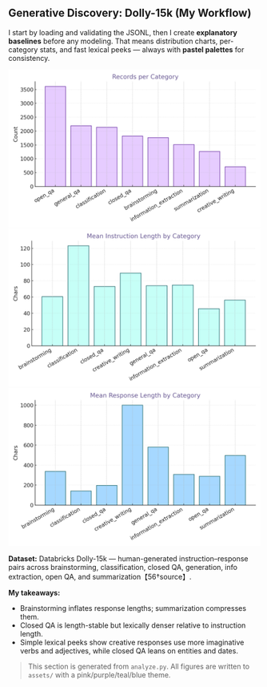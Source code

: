 
## Generative Discovery: Dolly-15k (My Workflow)

I start by loading and validating the JSONL, then I create **explanatory baselines** before any modeling.
That means distribution charts, per-category stats, and fast lexical peeks — always with **pastel palettes** for consistency.

<div align="center">

![Category Counts](assets/category_counts.png)
![Mean Instruction Lengths](assets/inst_len_means.png)
![Mean Response Lengths](assets/resp_len_means.png)

</div>

**Dataset:** Databricks Dolly-15k — human-generated instruction–response pairs across brainstorming, classification, closed QA, generation, info extraction, open QA, and summarization【56†source】.

**My takeaways:**
- Brainstorming inflates response lengths; summarization compresses them.
- Closed QA is length-stable but lexically denser relative to instruction length.
- Simple lexical peeks show creative responses use more imaginative verbs and adjectives, while closed QA leans on entities and dates.

> This section is generated from `analyze.py`. All figures are written to `assets/` with a pink/purple/teal/blue theme.

